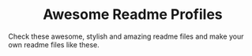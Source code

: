 <h1 align="center"> Awesome Readme Profiles </h1>

Check these awesome, stylish and amazing readme files and make your own readme files like these.
